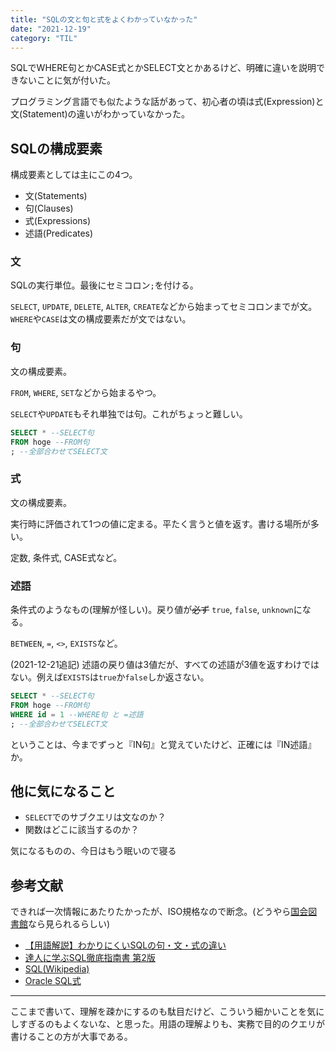 ```yaml
---
title: "SQLの文と句と式をよくわかっていなかった"
date: "2021-12-19"
category: "TIL"
---
```


SQLでWHERE句とかCASE式とかSELECT文とかあるけど、明確に違いを説明できないことに気が付いた。

プログラミング言語でも似たような話があって、初心者の頃は式(Expression)と文(Statement)の違いがわかっていなかった。

## SQLの構成要素
構成要素としては主にこの4つ。

- 文(Statements)
- 句(Clauses)
- 式(Expressions)
- 述語(Predicates)

### 文
SQLの実行単位。最後にセミコロン`;`を付ける。

`SELECT`, `UPDATE`, `DELETE`, `ALTER`, `CREATE`などから始まってセミコロンまでが文。`WHERE`や`CASE`は文の構成要素だが文ではない。

### 句
文の構成要素。

`FROM`, `WHERE`, `SET`などから始まるやつ。

`SELECT`や`UPDATE`もそれ単独では句。これがちょっと難しい。

```sql
SELECT * --SELECT句
FROM hoge --FROM句
; --全部合わせてSELECT文
```

### 式
文の構成要素。

実行時に評価されて1つの値に定まる。平たく言うと値を返す。書ける場所が多い。

定数, 条件式, CASE式など。

### 述語
条件式のようなもの(理解が怪しい)。戻り値が~~必ず~~ `true`, `false`, `unknown`になる。

`BETWEEN`, `=`, `<>`, `EXISTS`など。

(2021-12-21追記)
述語の戻り値は3値だが、すべての述語が3値を返すわけではない。例えば`EXISTS`は`true`か`false`しか返さない。


```sql
SELECT * --SELECT句
FROM hoge --FROM句
WHERE id = 1 --WHERE句 と =述語
; --全部合わせてSELECT文
```

ということは、今までずっと『IN句』と覚えていたけど、正確には『IN述語』か。

## 他に気になること
- `SELECT`でのサブクエリは文なのか？
- 関数はどこに該当するのか？

気になるものの、今日はもう眠いので寝る

## 参考文献
できれば一次情報にあたりたかったが、ISO規格なので断念。(どうやら[国会図書館](https://rnavi.ndl.go.jp/research_guide/entry/theme-honbun-400353.php)なら見られるらしい)

- [【用語解説】わかりにくいSQLの句・文・式の違い](https://qiita.com/gooddoog/items/a12d500b331f2ecf718f)
- [達人に学ぶSQL徹底指南書 第2版](https://www.shoeisha.co.jp/book/detail/9784798157825)
- [SQL(Wikipedia)](https://en.wikipedia.org/wiki/SQL#Syntax)
- [Oracle SQL式](https://docs.oracle.com/cd/E57425_01/121/SQLRF/expressions001.htm#i1002626)

---
ここまで書いて、理解を疎かにするのも駄目だけど、こういう細かいことを気にしすぎるのもよくないな、と思った。用語の理解よりも、実務で目的のクエリが書けることの方が大事である。
